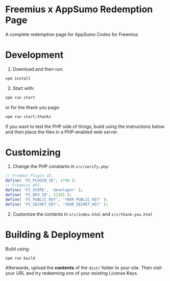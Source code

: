# Freemius x AppSumo Redemption Page

A complete redemption page for AppSumo Codes for Freemius

# Development

1. Download and then run:

```bash
npm install
```

2. Start with:

```bash
npm run start
```

or for the thank you page:

```bash
npm run start:thanks
```

If you want to test the PHP side of things, build using the instructions below and then place the files in a PHP-enabled web server.

# Customizing

1. Change the PHP constants in `src/verify.php`:

```php
// Freemus Plugin ID.
define( 'FS_PLUGIN_ID', 1748 );
// Freemius API.
define( 'FS_SCOPE', 'developer' );
define( 'FS_DEV_ID', 12345 );
define( 'FS_PUBLIC_KEY', 'YOUR_PUBLIC_KEY' );
define( 'FS_SECRET_KEY', 'YOUR_SECRET_KEY' );
```

2. Customize the contents in `src/index.html` and `src/thank-you.html`

# Building & Deployment

Build using:

```
npm run build
```

Afterwards, upload the **contents** of the `dist/` folder to your site. Then visit your URL and try redeeming one of your existing License Keys.